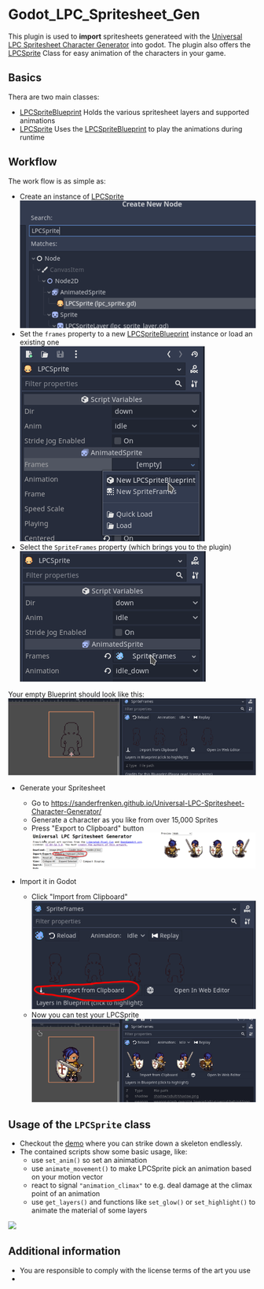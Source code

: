 # Godot_LPC_Spritesheet_Gen
This plugin is used to __import__ spritesheets generateed with the [Universal LPC Spritesheet Character Generator](https://sanderfrenken.github.io/Universal-LPC-Spritesheet-Character-Generator/) into godot.
The plugin also offers the [LPCSprite](lps_sprite.gd) Class for easy animation of the characters in your game.

## Basics
Thera are two main classes:
- [LPCSpriteBlueprint](lps_sprite_blueprint.gd) Holds the various spritesheet layers and supported animations
- [LPCSprite](lps_sprite.gd) Uses the [LPCSpriteBlueprint](lps_sprite_blueprint.gd) to play the animations during runtime

## Workflow
The work flow is as simple as:

- Create an instance of [LPCSprite](lps_sprite.gd)<br>![](docs/Screenshot_create_LPCSPrite.png)
- Set the `frames` property to a new [LPCSpriteBlueprint](lps_sprite_blueprint.gd) instance or load an existing one<br>![](docs/Screenshot_new_blueprint.png)
- Select the `SpriteFrames` property (which brings you to the plugin)<br>![](docs/SCreenshot_Select_frames.png)

Your empty Blueprint should look like this:
![](docs/Screenshot_empty_blueprint.png)

- Generate your Spritesheet
  - Go to https://sanderfrenken.github.io/Universal-LPC-Spritesheet-Character-Generator/
  - Generate a character as you like from over 15,000 Sprites
  - Press "Export to Clipboard" button ![Alt text](docs/Generator_export_to_JSON.png)

- Import it in Godot
  - Click "Import from Clipboard" <br>![](docs/Screenshot_Import.png)
  - Now you can test your LPCSprite <br>![](docs/Screenshot_Plugin_Paladin.png)

## Usage of the `LPCSprite` class
- Checkout the [demo](demo) where you can strike down a skeleton endlessly.
- The contained scripts show some basic usage, like:
  - use `set_anim()` so set an ainimation
  - use `animate_movement()` to make LPCSprite pick an animation based on your motion vector
  - react to signal `"animation_climax"` to e.g. deal damage at the climax point of an animation
  - use `get_layers()` and functions like `set_glow()` or `set_highlight()` to animate the material of some layers

![](Screenshot_Demo.png)

## Additional information
- You are responsible to comply with the license terms of the art you use
- 
